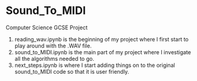 # Sound_To_MIDI
Computer Science GCSE Project

1. reading_wav.ipynb is the beginning of my project where I first start to play around with the .WAV file.
2. sound_to_MIDI.ipynb is the main part of my project where I investigate all the algorithms needed to go.
3. next_steps.ipynb is where I start adding things on to the original sound_to_MIDI code so that it is user friendly.